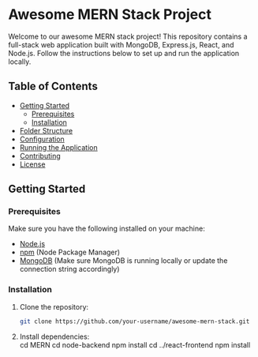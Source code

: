 # Awesome MERN Stack Project

Welcome to our awesome MERN stack project! This repository contains a full-stack web application built with MongoDB, Express.js, React, and Node.js. Follow the instructions below to set up and run the application locally.

## Table of Contents

- [Getting Started](#getting-started)
  - [Prerequisites](#prerequisites)
  - [Installation](#installation)
- [Folder Structure](#folder-structure)
- [Configuration](#configuration)
- [Running the Application](#running-the-application)
- [Contributing](#contributing)
- [License](#license)

## Getting Started

### Prerequisites

Make sure you have the following installed on your machine:

- [Node.js](https://nodejs.org/)
- [npm](https://www.npmjs.com/) (Node Package Manager)
- [MongoDB](https://www.mongodb.com/) (Make sure MongoDB is running locally or update the connection string accordingly)

### Installation

1. Clone the repository:

   ```bash
   git clone https://github.com/your-username/awesome-mern-stack.git

2. Install dependencies:   
   cd MERN
   cd node-backend
    npm install
    cd ../react-frontend
    npm install